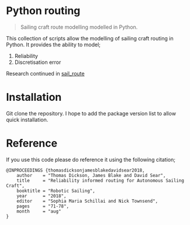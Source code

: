 # Python routing

> Sailing craft route modelling modelled in Python.

This collection of scripts allow the modelling of sailing craft routing in Python. It provides the ability to model;

1. Reliability
2. Discretisation error

Research continued in [sail_route](https://github.com/TAJD/sail_route.jl)

# Installation

Git clone the repository. I hope to add the package version list to allow quick installation.

# Reference

If you use this code please do reference it using the following citation;

```
@INPROCEEDINGS {thomasdicksonjamesblakedavidsear2018,
    author    = "Thomas Dickson, James Blake and David Sear",
    title     = "Reliability informed routing for Autonomous Sailing Craft",
    booktitle = "Robotic Sailing",
    year      = "2018",
    editor    = "Sophia Maria Schillai and Nick Townsend",
    pages     = "71-78",
    month     = "aug"
}
```